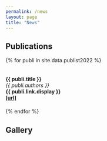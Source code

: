 ```yaml
---
permalink: /news
layout: page
title: "News"
---
```


## Publications

{% for publi in site.data.publist2022 %}
<div class="pub" style="display: inline-block; width: 100%; margin: 20px 0 20px 0"> 
  <span style="font-weight: bold;">{{ publi.title }}</span><br/>
  <em>{{ publi.authors }} </em><br/>
  <strong>{{ publi.link.display }}</strong><br/>
  <strong><a href="{{ publi.link.url }}">[url]</a></strong>
</div>
{% endfor %}


## Gallery
<br/>

<figure data-behold-id="GOiyo7O9T1TK9QzdCf2P"></figure>
<script src="https://w.behold.so/widget.js" type="module"></script>
